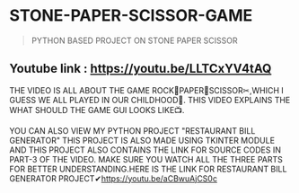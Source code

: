 # STONE-PAPER-SCISSOR-GAME

> PYTHON BASED PROJECT ON STONE PAPER SCISSOR
## Youtube link : https://youtu.be/LLTCxYV4tAQ
THE VIDEO IS ALL ABOUT THE GAME ROCK👊PAPER🧻SCISSOR✂,WHICH I GUESS WE ALL PLAYED IN OUR CHILDHOOD🧒. THIS VIDEO EXPLAINS THE WHAT SHOULD THE GAME GUI LOOKS LIKE📺. 

YOU CAN ALSO VIEW MY PYTHON PROJECT "RESTAURANT BILL GENERATOR" THIS PROJECT IS ALSO MADE USING TKINTER MODULE AND THIS PROJECT ALSO CONTAINS THE LINK FOR SOURCE CODES IN PART-3 OF THE VIDEO. MAKE SURE YOU WATCH ALL THE THREE PARTS FOR BETTER UNDERSTANDING.HERE IS THE LINK FOR RESTAURANT BILL GENERATOR PROJECT✔https://youtu.be/aCBwuAjCS0c

